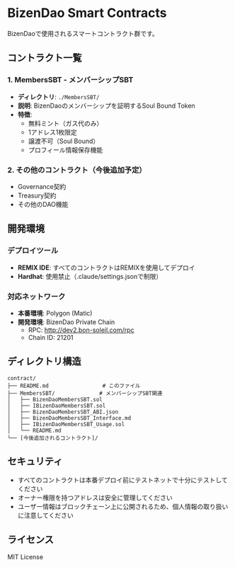 # BizenDao Smart Contracts

BizenDaoで使用されるスマートコントラクト群です。

## コントラクト一覧

### 1. MembersSBT - メンバーシップSBT
- **ディレクトリ**: `./MembersSBT/`
- **説明**: BizenDaoのメンバーシップを証明するSoul Bound Token
- **特徴**:
  - 無料ミント（ガス代のみ）
  - 1アドレス1枚限定
  - 譲渡不可（Soul Bound）
  - プロフィール情報保存機能

### 2. その他のコントラクト（今後追加予定）
- Governance契約
- Treasury契約
- その他のDAO機能

## 開発環境

### デプロイツール
- **REMIX IDE**: すべてのコントラクトはREMIXを使用してデプロイ
- **Hardhat**: 使用禁止（.claude/settings.jsonで制限）

### 対応ネットワーク
- **本番環境**: Polygon (Matic)
- **開発環境**: BizenDao Private Chain
  - RPC: http://dev2.bon-soleil.com/rpc
  - Chain ID: 21201

## ディレクトリ構造
```
contract/
├── README.md                 # このファイル
├── MembersSBT/              # メンバーシップSBT関連
│   ├── BizenDaoMembersSBT.sol
│   ├── IBizenDaoMembersSBT.sol
│   ├── BizenDaoMembersSBT_ABI.json
│   ├── BizenDaoMembersSBT_Interface.md
│   ├── IBizenDaoMembersSBT_Usage.sol
│   └── README.md
└── [今後追加されるコントラクト]/
```

## セキュリティ

- すべてのコントラクトは本番デプロイ前にテストネットで十分にテストしてください
- オーナー権限を持つアドレスは安全に管理してください
- ユーザー情報はブロックチェーン上に公開されるため、個人情報の取り扱いに注意してください

## ライセンス

MIT License